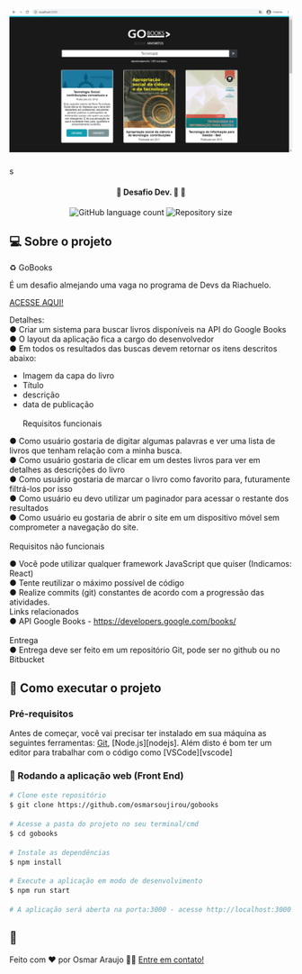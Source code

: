 <h1 align="center">
    <img alt="GoBooks" title="#GoBooks" src="./imgs/print_01.png" />
</h1>
s
<h4 align="center"> 
	🚧 Desafio Dev. 🚀 🚧
</h4>

<p align="center">
  <img alt="GitHub language count" src="https://img.shields.io/github/languages/count/osmarsoujirou/gobooks?color=%2304D361">
  <img alt="Repository size" src="https://img.shields.io/github/repo-size/osmarsoujirou/gobooks">

</p>

## 💻 Sobre o projeto

♻️ GoBooks

É um desafio almejando uma vaga no programa de Devs da Riachuelo.

[ACESSE AQUI!](http://gobooks.surge.sh/)

Detalhes:
</br>
● Criar um sistema para buscar livros disponíveis na API do Google Books
</br>
● O layout da aplicação fica a cargo do desenvolvedor
</br>
● Em todos os resultados das buscas devem retornar os itens descritos abaixo:
</br>

- Imagem da capa do livro
- Título
- descrição
- data de publicação
  </br></br>
  Requisitos funcionais

● Como usuário gostaria de digitar algumas palavras e ver uma lista de livros que tenham relação com a minha busca.
</br>
● Como usuário gostaria de clicar em um destes livros para ver em detalhes as descrições do livro
</br>
● Como usuário gostaria de marcar o livro como favorito para, futuramente filtrá-los por isso
</br>
● Como usuário eu devo utilizar um paginador para acessar o restante dos resultados
</br>
● Como usuário eu gostaria de abrir o site em um dispositivo móvel sem comprometer a navegação do site.
</br>
</br>
Requisitos não funcionais

● Você pode utilizar qualquer framework JavaScript que quiser (Indicamos: React)
</br>
● Tente reutilizar o máximo possível de código
</br>
● Realize commits (git) constantes de acordo com a progressão das atividades.
</br>
Links relacionados
</br>
● API Google Books - https://developers.google.com/books/
</br>
</br>
Entrega
</br>
● Entrega deve ser feito em um repositório Git, pode ser no github ou no Bitbucket
</br>

## 🚀 Como executar o projeto

### Pré-requisitos

Antes de começar, você vai precisar ter instalado em sua máquina as seguintes ferramentas:
[Git](https://git-scm.com), [Node.js][nodejs].
Além disto é bom ter um editor para trabalhar com o código como [VSCode][vscode]

### 🧭 Rodando a aplicação web (Front End)

```bash
# Clone este repositório
$ git clone https://github.com/osmarsoujirou/gobooks

# Acesse a pasta do projeto no seu terminal/cmd
$ cd gobooks

# Instale as dependências
$ npm install

# Execute a aplicação em modo de desenvolvimento
$ npm run start

# A aplicação será aberta na porta:3000 - acesse http://localhost:3000

```

## 📝

Feito com ❤️ por Osmar Araujo 👋🏽 [Entre em contato!](https://www.linkedin.com/in/osmar-borges-98793515a/)
